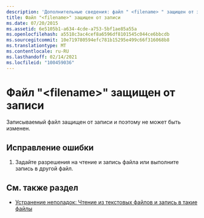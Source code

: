 ```yaml
---
description: 'Дополнительные сведения: файл " <filename> " защищен от записи'
title: Файл "<filename>" защищен от записи
ms.date: 07/20/2015
ms.assetid: 6e5105b1-a634-4cde-a753-5bf1ae85a55a
ms.openlocfilehash: a5518c3ac4cef8a6596df8101545c044ce6bbcdb
ms.sourcegitcommit: 10e719780594efc781b15295e499c66f316068b8
ms.translationtype: MT
ms.contentlocale: ru-RU
ms.lasthandoff: 02/14/2021
ms.locfileid: "100459036"
---
```

# <a name="file-filename-is-write-protected"></a>Файл "\<filename>" защищен от записи

Записываемый файл защищен от записи и поэтому не может быть изменен.  
  
## <a name="to-correct-this-error"></a>Исправление ошибки  
  
1. Задайте разрешения на чтение и запись файла или выполните запись в другой файл.  
  
## <a name="see-also"></a>См. также раздел

- [Устранение неполадок: Чтение из текстовых файлов и запись в такие файлы](../developing-apps/programming/drives-directories-files/troubleshooting-reading-from-and-writing-to-text-files.md)
